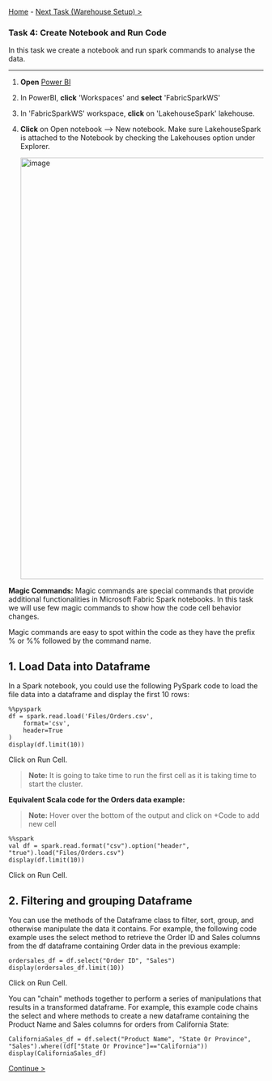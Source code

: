 [Home](README.md) -  [Next Task (Warehouse Setup) >](Task4-Setting-up-the-Warehouse.md)

### Task 4:  Create Notebook and Run Code

In this task we create a notebook and run spark commands to analyse the data. 

-----------------------------------------------------------------------------------------

1. **Open** [Power BI](https://app.powerbi.com/)

2. In PowerBI, **click** 'Workspaces' and **select** 'FabricSparkWS'

3. In 'FabricSparkWS' workspace, **click** on 'LakehouseSpark' lakehouse.

4. **Click** on Open notebook --> New notebook. Make sure LakehouseSpark is attached to the Notebook by checking the Lakehouses option under Explorer.

   <img width="833" alt="image" src="https://github.com/swmannepalli/Fabric-Spark-Fundamentals/assets/84516667/70792fea-1c85-40b6-aea3-cc3da7765b36">

**Magic Commands:**
Magic commands are special commands that provide additional functionalities in Microsoft Fabric Spark notebooks. In this task we will use few magic commands to show how the code cell behavior changes. 

Magic commands are easy to spot within the code as they have the prefix % or %% followed by the command name.

## 1. Load Data into Dataframe
   
In a Spark notebook, you could use the following PySpark code to load the file data into a dataframe and display the first 10 rows:

```
%%pyspark
df = spark.read.load('Files/Orders.csv',
    format='csv',
    header=True
)
display(df.limit(10))

```
Click on Run Cell.

>**Note:** It is going to take time to run the first cell as it is taking time to start the cluster.


**Equivalent Scala code for the Orders data example:**
   
>**Note:** Hover over the bottom of the output and click on +Code to add new cell

```
%%spark
val df = spark.read.format("csv").option("header", "true").load("Files/Orders.csv")
display(df.limit(10))

```
Click on Run Cell.   

## 2. Filtering and grouping Dataframe

You can use the methods of the Dataframe class to filter, sort, group, and otherwise manipulate the data it contains. For example, the following code example uses the select method to retrieve the Order ID and Sales columns from the df dataframe containing Order data in the previous example:

```
ordersales_df = df.select("Order ID", "Sales")
display(ordersales_df.limit(10))

```
Click on Run Cell.

You can "chain" methods together to perform a series of manipulations that results in a transformed dataframe. For example, this example code chains the select and where methods to create a new dataframe containing the Product Name and Sales columns for orders from California State:

```
CaliforniaSales_df = df.select("Product Name", "State Or Province", "Sales").where((df["State Or Province"]=="California"))
display(CaliforniaSales_df)

```

 [Continue >](Task4-Setting-up-the-Warehouse.md)
